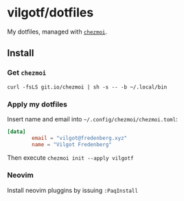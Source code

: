 # vilgotf/dotfiles
My dotfiles, managed with [`chezmoi`](https://github.com/twpayne/chezmoi).

## Install
### Get `chezmoi`
`curl -fsLS git.io/chezmoi | sh -s -- -b ~/.local/bin`
### Apply my dotfiles
Insert name and email into `~/.config/chezmoi/chezmoi.toml`:
```toml
[data]
        email = "vilgot@fredenberg.xyz"
        name = "Vilgot Fredenberg"
```
Then execute `chezmoi init --apply vilgotf`

### Neovim
Install neovim pluggins by issuing `:PaqInstall`
